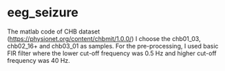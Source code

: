 # eeg_seizure
The matlab code of CHB dataset (https://physionet.org/content/chbmit/1.0.0/)
 I choose the chb01_03, chb02_16+ and chb03_01 as samples.
 For the pre-processing, I used basic FIR filter where the lower cut-off frequency was 0.5 Hz and higher cut-off frequency was 40 Hz. 
